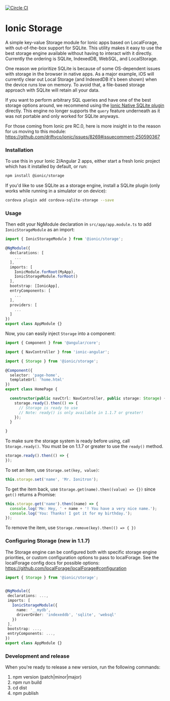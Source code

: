 [![Circle CI](https://circleci.com/gh/driftyco/ionic-storage.svg?style=shield)](https://circleci.com/gh/driftyco/ionic-storage)

# Ionic Storage
A simple key-value Storage module for Ionic apps based on LocalForage, with out-of-the-box support for SQLite. This utility makes it easy to use the best storage engine available without having to interact with it directly. Currently the ordering is SQLite, IndexedDB, WebSQL, and LocalStorage.

One reason we prioritize SQLite is because of some OS-dependent issues with storage in the browser in native apps. As a major example, iOS will currently clear out Local Storage (and IndexedDB it's been shown) when the device runs low on memory. To avoid that, a file-based storage approach with SQLite will retain all your data.

If you want to perform arbitrary SQL queries and have one of the best storage options around, we recommend using the [Ionic Native SQLite plugin](http://ionicframework.com/docs/v2/native/sqlite/) directly. This engine no longer supports the `query` feature underneath as it was not portable and only worked for SQLite anyways.

For those coming from Ionic pre RC.0, here is more insight in to the reason for us moving to this module: https://github.com/driftyco/ionic/issues/8269#issuecomment-250590367

### Installation

To use this in your Ionic 2/Angular 2 apps, either start a fresh Ionic project which has it installed by default, or run:

```bash
npm install @ionic/storage
```

If you'd like to use SQLite as a storage engine, install a SQLite plugin (only works while running in a simulator or on device):

```bash
cordova plugin add cordova-sqlite-storage --save
```

### Usage



Then edit your NgModule declaration in `src/app/app.module.ts` to add `IonicStorageModule` as an import:

```typescript
import { IonicStorageModule } from '@ionic/storage';

@NgModule({
  declarations: [
    ...
  ],
  imports: [
    IonicModule.forRoot(MyApp),
    IonicStorageModule.forRoot()
  ],
  bootstrap: [IonicApp],
  entryComponents: [
    ...
  ],
  providers: [
    ...
  ]
})
export class AppModule {}
```

Now, you can easily inject `Storage` into a component:

```typescript
import { Component } from '@angular/core';

import { NavController } from 'ionic-angular';

import { Storage } from '@ionic/storage';

@Component({
  selector: 'page-home',
  templateUrl: 'home.html'
})
export class HomePage {

  constructor(public navCtrl: NavController, public storage: Storage) {
    storage.ready().then(() => {
      // Storage is ready to use
      // Note: ready() is only available in 1.1.7 or greater!
    });
  }

}
```

To make sure the storage system is ready before using, call `Storage.ready()`. You must be
on 1.1.7 or greater to use the `ready()` method.

```javascript
storage.ready().then(() => {
});
```

To set an item, use `Storage.set(key, value)`:

```javascript
this.storage.set('name', 'Mr. Ionitron');
```

To get the item back, use `Storage.get(name).then((value) => {})` since `get()` returns a Promise:

```javascript
this.storage.get('name').then((name) => {
  console.log('Me: Hey, ' + name + '! You have a very nice name.');
  console.log('You: Thanks! I got it for my birthday.');
});
```

To remove the item, use `Storage.remove(key).then(() => { })`

### Configuring Storage (new in 1.1.7)

The Storage engine can be configured both with specific storage engine priorities, or custom configuration
options to pass to localForage. See the localForage config docs for possible options: https://github.com/localForage/localForage#configuration


```typescript
import { Storage } from '@ionic/storage';


@NgModule({
 declarations: ...,
 imports: [
   IonicStorageModule({
     name: '__mydb',
     driverOrder: 'indexeddb', 'sqlite', 'websql'
   })
 ],
 bootstrap: ...,
 entryComponents: ...,
})
export class AppModule {}
```


### Development and release

When you're ready to release a new version, run the following commands:

1.  npm version (patch|minor|major)
2.  npm run build
3.  cd dist
4.  npm publish
